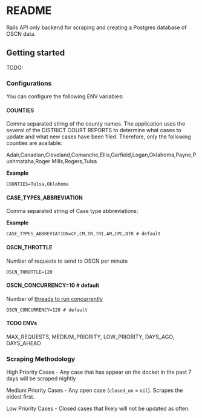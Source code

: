 # README

Rails API only backend for scraping and creating a Postgres database of OSCN data.

## Getting started

TODO:

### Configurations

You can configure the following ENV variables:

#### COUNTIES

Comma separated string of the county names. The application uses the several of the DISTRICT COURT REPORTS to determine what cases to update and what new cases have been filed. Therefore, only the following counties are available:

Adair,Canadian,Cleveland,Comanche,Ellis,Garfield,Logan,Oklahoma,Payne,Pushmataha,Roger Mills,Rogers,Tulsa

**Example**

```
COUNTIES=Tulsa,Oklahoma
```

#### CASE_TYPES_ABBREVIATION

Comma separated string of Case type abbreviations:

**Example**

```
CASE_TYPES_ABBREVIATION=CF,CM,TR,TRI,AM,CPC,DTR # default
```

#### OSCN_THROTTLE

Number of requests to send to OSCN per minute

```
OSCN_THROTTLE=120
```

#### OSCN_CONCURRENCY=10 # default

Number of [threads to run concurrently](https://github.com/mperham/sidekiq/wiki/Advanced-Options#concurrency)


```
OSCN_CONCURRENCY=120 # default
```

#### TODO ENVs

MAX_REQUESTS, MEDIUM_PRIORITY, LOW_PRIORITY, DAYS_AGO, DAYS_AHEAD

### Scraping Methodology

High Priority Cases - Any case that has appear on the docket in the past 7 days will be scraped nightly

Medium Priority Cases - Any open case (`closed_on` = `nil`). Scrapes the oldest first.

Low Priority Cases - Closed cases that likely will not be updated as often.
